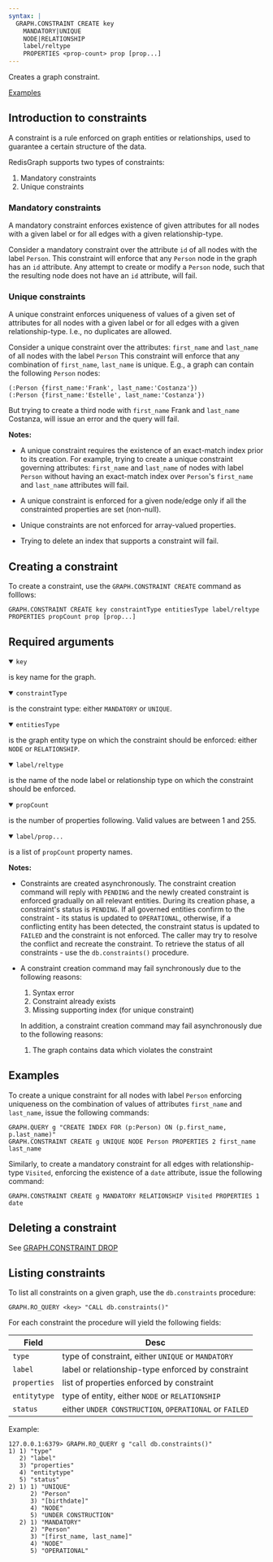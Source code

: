 ```yaml
---
syntax: |
  GRAPH.CONSTRAINT CREATE key 
    MANDATORY|UNIQUE
    NODE|RELATIONSHIP
    label/reltype
    PROPERTIES <prop-count> prop [prop...]  
---
```


Creates a graph constraint.

[Examples](#examples)

## Introduction to constraints

A constraint is a rule enforced on graph entities or relationships, used to guarantee a certain structure of the data.

RedisGraph supports two types of constraints:

1. Mandatory constraints
2. Unique constraints

### Mandatory constraints

A mandatory constraint enforces existence of given attributes for all nodes with a given label or for all edges with a given relationship-type.

Consider a mandatory constraint over the attribute `id` of all nodes with the label `Person`.
This constraint will enforce that any `Person` node in the graph has an `id` attribute.
Any attempt to create or modify a `Person` node, such that the resulting node does not have an `id` attribute, will fail.

### Unique constraints

A unique constraint enforces uniqueness of values of a given set of attributes for all nodes with a given label or for all edges with a given relationship-type. I.e., no duplicates are allowed.

Consider a unique constraint over the attributes: `first_name` and `last_name` of all nodes with the label `Person`
This constraint will enforce that any combination of `first_name`, `last_name` is unique.
E.g., a graph can contain the following `Person` nodes:

```
(:Person {first_name:'Frank', last_name:'Costanza'})
(:Person {first_name:'Estelle', last_name:'Costanza'})
```

But trying to create a third node with `first_name` Frank and `last_name` Costanza, will issue an error and the query will fail.

<note><b>Notes:</b>

- A unique constraint requires the existence of an exact-match index prior to its creation. For example, trying to create a unique constraint governing attributes: `first_name` and `last_name` of nodes with label `Person` without having an exact-match index over `Person`'s `first_name` and `last_name` attributes will fail.
   
- A unique constraint is enforced for a given node/edge only if all the constrainted properties are set (non-null).
- Unique constraints are not enforced for array-valued properties.
- Trying to delete an index that supports a constraint will fail.
   
</note>

## Creating a constraint

To create a constraint, use the `GRAPH.CONSTRAINT CREATE` command as folllows:

```
GRAPH.CONSTRAINT CREATE key constraintType entitiesType label/reltype PROPERTIES propCount prop [prop...]
```

## Required arguments

<details open><summary><code>key</code></summary>

is key name for the graph.
</details>

<details open><summary><code>constraintType</code></summary>

is the constraint type: either `MANDATORY` or `UNIQUE`.

</details>

<details open><summary><code>entitiesType</code></summary>

is the graph entity type on which the constraint should be enforced: either `NODE` or `RELATIONSHIP`.

</details>

<details open><summary><code>label/reltype</code></summary>

is the name of the node label or relationship type on which the constraint should be enforced.

</details>

<details open><summary><code>propCount</code></summary>

is the number of properties following. Valid values are between 1 and 255.

</details>

<details open><summary><code>label/prop...</code></summary>

is a list of `propCount` property names.

</details>

<note><b>Notes:</b>

- Constraints are created asynchronously. The constraint creation command will reply with `PENDING` and the newly created constraint is enforced gradually on all relevant entities.
  During its creation phase, a constraint's status is `PENDING`. If all governed entities confirm to the constraint - its status is updated to `OPERATIONAL`, otherwise, if a conflicting entity has been detected, the constraint status is updated to `FAILED` and the constraint is not enforced. The caller may try to resolve the conflict and recreate the constraint. To retrieve the status of all constraints - use the `db.constraints()` procedure.
- A constraint creation command may fail synchronously due to the following reasons:
  1. Syntax error
  2. Constraint already exists
  3. Missing supporting index (for unique constraint)

  In addition, a constraint creation command may fail asynchronously due to the following reasons:

  1. The graph contains data which violates the constraint

</note>

## Examples

To create a unique constraint for all nodes with label `Person` enforcing uniqueness on the combination of values of attributes `first_name` and `last_name`, issue the following commands:

```
GRAPH.QUERY g "CREATE INDEX FOR (p:Person) ON (p.first_name, p.last_name)"
GRAPH.CONSTRAINT CREATE g UNIQUE NODE Person PROPERTIES 2 first_name last_name
```

Similarly, to create a mandatory constraint for all edges with relationship-type `Visited`, enforcing the existence of a `date` attribute, issue the following command:

```
GRAPH.CONSTRAINT CREATE g MANDATORY RELATIONSHIP Visited PROPERTIES 1 date
```

## Deleting a constraint

See [GRAPH.CONSTRAINT DROP](/commands/graph.constraint-drop.md)

## Listing constraints

To list all constraints on a given graph, use the `db.constraints` procedure:

```
GRAPH.RO_QUERY <key> "CALL db.constraints()"
```

For each constraint the procedure will yield the following fields:

| Field        | Desc                                                   |
| ------------ | ------------------------------------------------------ |
| `type`       | type of constraint, either `UNIQUE` or `MANDATORY`     |
| `label`      | label or relationship-type enforced by constraint      |
| `properties` | list of properties enforced by constraint              |
| `entitytype` | type of entity, either `NODE` or `RELATIONSHIP`        |
| `status`     | either `UNDER CONSTRUCTION`, `OPERATIONAL` or `FAILED` |

Example:

```
127.0.0.1:6379> GRAPH.RO_QUERY g "call db.constraints()"
1) 1) "type"
   2) "label"
   3) "properties"
   4) "entitytype"
   5) "status"
2) 1) 1) "UNIQUE"
      2) "Person"
      3) "[birthdate]"
      4) "NODE"
      5) "UNDER CONSTRUCTION"
   2) 1) "MANDATORY"
      2) "Person"
      3) "[first_name, last_name]"
      4) "NODE"
      5) "OPERATIONAL"
```
